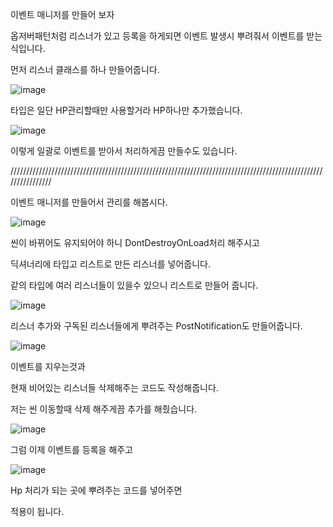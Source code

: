 이벤트 매니저를 만들어 보자

옵저버패턴처럼 리스너가 있고 등록을 하게되면 이벤트 발생시 뿌려줘서 이벤트를 받는 식입니다.

먼저 리스너 클래스를 하나 만들어줍니다.

![image](https://github.com/yoodonghoon/Memory/assets/145320150/2d290f8a-cbc4-4383-8c20-ad210638fb74)

타입은 일단 HP관리할때만 사용할거라 HP하나만 추가했습니다.

![image](https://github.com/yoodonghoon/Memory/assets/145320150/12fd6497-f8db-4a8b-8fa4-e59bd2dcfb75)

이렇게 일괄로 이벤트를 받아서 처리하게끔 만들수도 있습니다.

////////////////////////////////////////////////////////////////////////////////////////////////////////////////

이벤트 매니저를 만들어서 관리를 해봅시다.

![image](https://github.com/yoodonghoon/Memory/assets/145320150/442c0025-c080-4a84-b6b8-a24d3dc46fd2)

씬이 바뀌어도 유지되어야 하니 DontDestroyOnLoad처리 해주시고

딕셔너리에 타입고 리스트로 만든 리스너를 넣어줍니다.

같의 타입에 여러 리스너들이 있을수 있으니 리스트로 만들어 줍니다.

![image](https://github.com/yoodonghoon/Memory/assets/145320150/dc730fd1-edc4-41a7-a393-05c3e163c735)

리스너 추가와 구독된 리스너들에게 뿌려주는 PostNotification도 만들어줍니다.

![image](https://github.com/yoodonghoon/Memory/assets/145320150/3b25d575-4789-43f7-9616-7b1e955c4c34)

이벤트를 지우는것과

현재 비어있는 리스너들 삭제해주는 코드도 작성해줍니다.

저는 씬 이동할때 삭제 해주게끔 추가를 해줬습니다.

![image](https://github.com/yoodonghoon/Memory/assets/145320150/ea2e6f33-6e96-4395-a882-de604e5c0f33)

그럼 이제 이벤트를 등록을 해주고

![image](https://github.com/yoodonghoon/Memory/assets/145320150/00926708-f889-48af-831f-e135e519f680)

Hp 처리가 되는 곳에 뿌려주는 코드를 넣어주면

적용이 됩니다.


